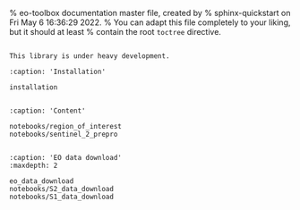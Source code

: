 % eo-toolbox documentation master file, created by
% sphinx-quickstart on Fri May  6 16:36:29 2022.
% You can adapt this file completely to your liking, but it should at least
% contain the root `toctree` directive.


```{include} ../../README.md
```

```{warning}
This library is under heavy development.
```

```{toctree}
:caption: 'Installation'

installation


:caption: 'Content'

notebooks/region_of_interest
notebooks/sentinel_2_prepro
```

```{toctree}

:caption: 'EO data download'
:maxdepth: 2

eo_data_download
notebooks/S2_data_download
notebooks/S1_data_download

```

